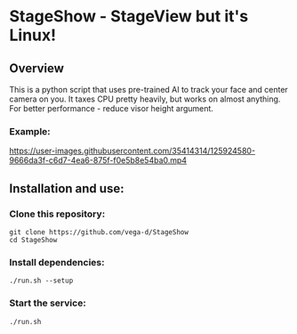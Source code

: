 # StageShow - StageView but it's Linux!

## Overview
This is a python script that uses pre-trained AI to track your face and center camera on you.
It taxes CPU pretty heavily, but works on almost anything. For better performance - reduce visor height argument.

### Example:
https://user-images.githubusercontent.com/35414314/125924580-9666da3f-c6d7-4ea6-875f-f0e5b8e54ba0.mp4

## Installation and use:
### Clone this repository:
```shell
git clone https://github.com/vega-d/StageShow
cd StageShow
```
### Install dependencies:
```shell
./run.sh --setup
```
### Start the service:
```shell
./run.sh
```



